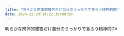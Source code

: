 ```yaml
---
title: "明らかな肉体的被害だけ自分のうっかりで食らう精神的DV"
date: 2024-12-20T14:22:30+09:00
---
```

明らかな肉体的被害だけ自分のうっかりで食らう精神的DV
